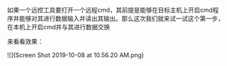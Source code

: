 如果一个远控工具要打开一个远程cmd，其前提是能够在目标主机上开启cmd程序并能够对其进行数据输入并读出其输出。那么这次我们就来试一试这个第一步，在本机上开启cmd并与其进行数据交换

来看看效果：

![](Screen Shot 2019-10-08 at 10.56.20 AM.png)